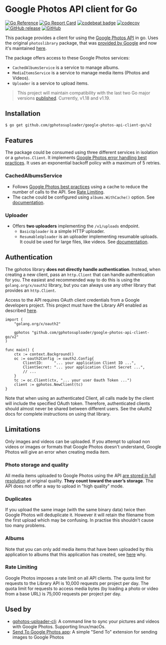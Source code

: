 # Google Photos API client for Go
[![Go Reference](https://pkg.go.dev/badge/github.com/gphotosuploader/google-photos-api-client-go/v2.svg)](https://pkg.go.dev/github.com/gphotosuploader/google-photos-api-client-go/v2)
[![Go Report Card](https://goreportcard.com/badge/github.com/gphotosuploader/google-photos-api-client-go)](https://goreportcard.com/report/github.com/gphotosuploader/google-photos-api-client-go)
[![codebeat badge](https://codebeat.co/badges/c0ab08dd-11b3-406e-bbcc-b9d4a90aedf6)](https://codebeat.co/projects/github-com-gphotosuploader-google-photos-api-client-go-main)
[![codecov](https://codecov.io/gh/gphotosuploader/google-photos-api-client-go/branch/main/graph/badge.svg)](https://codecov.io/gh/gphotosuploader/google-photos-api-client-go)
[![GitHub release](https://img.shields.io/github/release/gphotosuploader/google-photos-api-client-go.svg)](https://github.com/gphotosuploader/google-photos-api-client-go/releases/latest)
[![GitHub](https://img.shields.io/github/license/gphotosuploader/google-photos-api-client-go.svg)](LICENSE)

[iDocumentation]: https://pkg.go.dev/github.com/gphotosuploader/google-photos-api-client-go/v2

This package provides a client for using the [Google Photos API](https://developers.google.com/photos) in go. Uses the original `photoslibrary` package, that was [provided by Google](https://code-review.googlesource.com/c/google-api-go-client/+/39951) and now it's maintained [here](https://github.com/gphotosuploader/googlemirror). 

The package offers access to these Google Photos services:
* `CachedAlbumsService` is a service to manage albums.
* `MediaItemsService` is a service to manage media items (Photos and Videos).
* `Uploader` is a service to upload items.

> This project will maintain compatibility with the last two Go major versions [published](https://golang.org/doc/devel/release.html). Currently, v1.18 and v1.19.

## Installation

```bash
$ go get github.com/gphotosuploader/google-photos-api-client-go/v2
```

## Features

The package could be consumed using three different services in isolation or a `gphotos.Client`. It implements [Google Photos error handling best practices](https://developers.google.com/photos/library/guides/best-practices#error-handling). It uses an exponential backoff policy with a maximum of 5 retries.

### CachedAlbumsService

* Follows [Google Photos best practices](https://developers.google.com/photos/library/guides/best-practices#caching) using a cache to reduce the number of calls to the API. See [Rate Limiting](#rate-limiting). 
* The cache could be configured using `albums.WithCache()` option. See [documentation][iDocumentation].

### Uploader

* Offers **two uploaders** implementing the `/v1/uploads` endpoint.
  * `BasicUploader` is a simple HTTP uploader.
  * `ResumableUploader` is an uploader implementing resumable uploads. It could be used for large files, like videos. See [documentation][iDocumentation].


## Authentication
The gphotos library **does not directly handle authentication**. Instead, when creating a new client, pass an `http.Client` that can handle authentication for you. The easiest and recommended way to do this is using the `golang.org/x/oauth2` library, but you can always use any other library that provides an `http.Client`.

Access to the API requires OAuth client credentials from a Google developers project. This project must have the Library API enabled as described [here](https://developers.google.com/photos/library/guides/get-started).

```
import (
    "golang.org/x/oauth2"

    gphotos "github.com/gphotosuploader/google-photos-api-client-go/v2"
)

func main() {
    ctx := context.Background()
    oc := oauth2Config := oauth2.Config{
        ClientID:     "... your application Client ID ...",
        ClientSecret: "... your application Client Secret ...",
        // ...
    }
    tc := oc.Client(ctx, "... your user Oauth Token ...")
    client := gphotos.NewClient(tc)
}
```

Note that when using an authenticated Client, all calls made by the client will include the specified OAuth token. Therefore, authenticated clients should almost never be shared between different users. See the oAuth2 docs for complete instructions on using that library.

## Limitations
Only images and videos can be uploaded. If you attempt to upload non videos or images or formats that Google Photos doesn't understand, Google Photos will give an error when creating media item.

### Photo storage and quality
All media items uploaded to Google Photos using the API [are stored in full resolution](https://support.google.com/photos/answer/6220791) at original quality. **They count toward the user’s storage**. The API does not offer a way to upload in "high quality" mode.

### Duplicates
If you upload the same image (with the same binary data) twice then Google Photos will deduplicate it. However it will retain the filename from the first upload which may be confusing. In practise this shouldn't cause too many problems.

### Albums
Note that you can only add media items that have been uploaded by this application to albums that this application has created, see [here](https://developers.google.com/photos/library/guides/manage-albums#adding-items-to-album) why.

### Rate Limiting
Google Photos imposes a rate limit on all API clients. The quota limit for requests to the Library API is 10,000 requests per project per day. The quota limit for requests to access media bytes (by loading a photo or video from a base URL) is 75,000 requests per project per day.

## Used by

* [gphotos-uploader-cli](https://github.com/gphotosuploader/gphotos-uploader-cli): A command line to sync your pictures and videos with Google Photos. Supporting linux/macOs.
* [Send To Google Photos app](https://github.com/arran4/send-to-google-photos): A simple "Send To" extension for sending images to Google Photos
